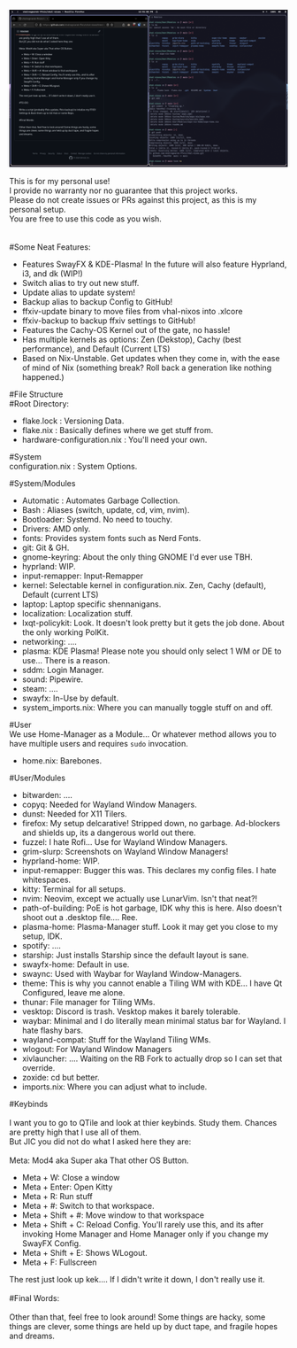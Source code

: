 ![Repo Pic](/gh.png)


This is for my personal use! <br>
I provide no warranty nor no guarantee that this project works. <br>
Please do not create issues or PRs against this project, as this is my personal setup. <br>
You are free to use this code as you wish. <br>
<br>
<br>
#Some Neat Features: <br>
- Features SwayFX & KDE-Plasma! In the future will also feature Hyprland, i3, and dk (WIP!)
- Switch alias to try out new stuff.
- Update alias to update system!
- Backup alias to backup Config to GitHub!
- ffxiv-update binary to move files from vhal-nixos into .xlcore
- ffxiv-backup to backup ffxiv settings to GitHub! 
- Features the Cachy-OS Kernel out of the gate, no hassle!
- Has multiple kernels as options: Zen (Dekstop), Cachy (best performance), and Default (Current LTS)
- Based on Nix-Unstable. Get updates when they come in, with the ease of mind of Nix (something break? Roll back a generation like nothing happened.) <br>
  
#File Structure <br>
#Root Directory: <br>
- flake.lock : Versioning Data.
- flake.nix : Basically defines where we get stuff from.
- hardware-configuration.nix : You'll need your own.
  
#System <br>
configuration.nix : System Options. <br>
  
#System/Modules <br>
- Automatic : Automates Garbage Collection.
- Bash : Aliases (switch, update, cd, vim, nvim).
- Bootloader: Systemd. No need to touchy. 
- Drivers: AMD only. 
- fonts: Provides system fonts such as Nerd Fonts.
- git: Git & GH.
- gnome-keyring: About the only thing GNOME I'd ever use TBH.
- hyprland: WIP. 
- input-remapper: Input-Remapper 
- kernel: Selectable kernel in configuration.nix. Zen, Cachy (default), Default (current LTS)
- laptop: Laptop specific shennanigans.
- localization: Localization stuff. 
- lxqt-policykit: Look. It doesn't look pretty but it gets the job done. About the only working PolKit.
- networking: ....
- plasma: KDE Plasma! Please note you should only select 1 WM or DE to use... There is a reason.
- sddm: Login Manager.
- sound: Pipewire.
- steam: ....
- swayfx: In-Use by default.
- system_imports.nix: Where you can manually toggle stuff on and off. <br>
  
#User <br>
We use Home-Manager as a Module... Or whatever method allows you to have multiple users and requires ```sudo``` invocation. 
- home.nix: Barebones. <br>
  
#User/Modules <br>
- bitwarden: ....
- copyq: Needed for Wayland Window Managers.
- dunst: Needed for X11 Tilers.
- firefox: My setup delcarative! Stripped down, no garbage. Ad-blockers and shields up, its a dangerous world out there.
- fuzzel: I hate Rofi... Use for Wayland Window Managers.
- grim-slurp: Screenshots on Wayland Window Managers!
- hyprland-home: WIP.
- input-remapper: Bugger this was. This declares my config files. I hate whitespaces.
- kitty: Terminal for all setups.
- nvim: Neovim, except we actually use LunarVim. Isn't that neat?!
- path-of-building: PoE is hot garbage, IDK why this is here. Also doesn't shoot out a .desktop file.... Ree.
- plasma-home: Plasma-Manager stuff. Look it may get you close to my setup, IDK.
- spotify: ....
- starship: Just installs Starship since the default layout is sane.
- swayfx-home: Default in use. 
- swaync: Used with Waybar for Wayland Window-Managers.
- theme: This is why you cannot enable a Tiling WM with KDE... I have Qt Configured, leave me alone.
- thunar: File manager for Tiling WMs.
- vesktop: Discord is trash. Vesktop makes it barely tolerable.
- waybar: Minimal and I do literally mean minimal status bar for Wayland. I hate flashy bars.
- wayland-compat: Stuff for the Wayland Tiling WMs.
- wlogout: For Wayland Window Managers
- xivlauncher: .... Waiting on the RB Fork to actually drop so I can set that override. 
- zoxide: cd but better. 
- imports.nix: Where you can adjust what to include. <br>

#Keybinds <br>
<br>
I want you to go to QTile and look at thier keybinds. Study them. Chances are pretty high that I use all of them. <br>
But JIC you did not do what I asked here they are: <br>
<br>
Meta: Mod4 aka Super aka That other OS Button. <br>

- Meta + W: Close a window
- Meta + Enter: Open Kitty
- Meta + R: Run stuff
- Meta + #: Switch to that workspace.
- Meta + Shift + #: Move window to that workspace
- Meta + Shift + C: Reload Config. You'll rarely use this, and its after invoking Home Manager and Home Manager only if you change my SwayFX Config.
- Meta + Shift + E: Shows WLogout. 
- Meta + F: Fullscreen
  
The rest just look up kek.... If I didn't write it down, I don't really use it. 
<br>
<br>
#Final Words: <br>
<br>
Other than that, feel free to look around! Some things are hacky, some things are clever, some things are held up by duct tape, and fragile hopes and dreams. 


